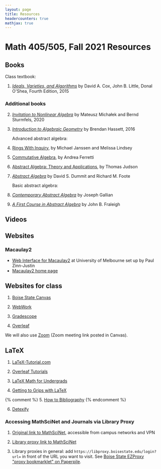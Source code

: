 ```yaml
---
layout: page
title: Resources
headercounters: true
mathjax: true
---
```


# Math 405/505, Fall 2021 Resources

## Books

Class textbook:

1.  [*Ideals, Varieties, and Algorithms*](https://dacox.people.amherst.edu/iva.html)
    by David A. Cox, John B. Little, Donal O'Shea,
    Fourth Edition, 2015

### Additional books

2.  [*Invitation to Nonlinear Algebra*](https://www.math.uni-konstanz.de/~michalek/book.html)
    by Mateusz Michałek and Bernd Sturmfels, 2020

3.  [*Introduction to Algebraic Geometry*](https://www.cambridge.org/us/academic/subjects/mathematics/geometry-and-topology/introduction-algebraic-geometry?format=AR)
    by Brendan Hassett, 2016

    Advanced abstract algebra:

4.  [Rings With Inquiry](https://ringswithinquiry.org/), by Michael Janssen and Melissa Lindsey
5.  [Commutative Algebra](https://www.ams.org/open-math-notes/omn-view-listing?listingId=110823), by Andrea Ferretti
6.  [Abstract Algebra: Theory and Applications](http://abstract.pugetsound.edu/aata), by Thomas Judson
7.  [*Abstract Algebra*](https://www.wiley.com/en-us/Abstract+Algebra%2C+3rd+Edition-p-9780471433347)
    by David S. Dummit and Richard M. Foote

    Basic abstract algebra:

8.  [*Contemporary Abstract Algebra*](https://www.routledge.com/Contemporary-Abstract-Algebra/Gallian/p/book/9780367651787)
    by Joseph Gallian
9.  [*A First Course in Abstract Algebra*](https://www.pearson.com/us/higher-education/program/Fraleigh-Pearson-e-Text-First-Course-in-Abstract-Algebra-A-Access-Card-8th-Edition/PGM282304.html)
    by John B. Fraleigh

## Videos


## Websites

### Macaulay2

- [Web Interface for Macaulay2](https://www.unimelb-macaulay2.cloud.edu.au/)
at University of Melbourne set up by Paul Zinn-Justin
- [Macaulay2 home page](http://macaulay.com)

## Websites for class

1.  [Boise State Canvas](https://boisestatecanvas.instructure.com/)

2.  [WebWork](https://calculus.boisestate.edu/webwork2/)

3.  [Gradescope](https://gradescope.com/)

4.  [Overleaf](https://overleaf.com/)

We will also use [Zoom](https://boisestate.zoom.us) (Zoom meeting link posted in Canvas).


## LaTeX

1.  [LaTeX-Tutorial.com](https://www.latex-tutorial.com)

2.  [Overleaf Tutorials](https://www.overleaf.com/learn/latex/Tutorials)

3.  [LaTeX Math for Undergrads](http://tug.ctan.org/info/undergradmath/undergradmath.pdf)

4.  [Getting to Grips with LaTeX](https://www.andy-roberts.net/writing/latex)

{% comment %}
5.  [How to Bibliography](https://zteitler.github.io/assets/how-to-bibliography.pdf)
{% endcomment %}

6.  [Detexify](https://detexify.kirelabs.org/classify.html)


### Accessing MathSciNet and Journals via Library Proxy

1.  [Original link to MathSciNet](https://mathscinet.ams.org), accessible from campus networks and VPN

2.  [Library proxy link to MathSciNet](https://libproxy.boisestate.edu/login?url=http://mathscinet.ams.org)

3.  Library proxies in general: add `https://libproxy.boisestate.edu/login?url=` in front
    of the URL you want to visit.
    See [Boise State EZProxy "proxy bookmarklet" on Paperpile](https://paperpile.com/p/proxy-boisestate/).
